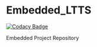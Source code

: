 # Embedded_LTTS

[![Codacy Badge](https://api.codacy.com/project/badge/Grade/26cf22d2a6dc446fbdf9c64fa98d6985)](https://app.codacy.com/gh/ArrijithKM/Embedded_LTTS?utm_source=github.com&utm_medium=referral&utm_content=ArrijithKM/Embedded_LTTS&utm_campaign=Badge_Grade_Settings)

 Embedded Project Repository

